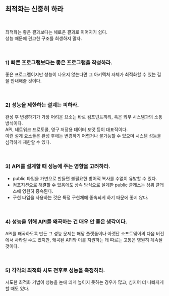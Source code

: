 ## 최적화는 신중히 하라

<br>

최적화는 좋은 결과보다는 해로운 결과로 이어지기 쉽다. <br>
성능 때문에 견고한 구조를 희생하지 말자.

<br>

### 1) 빠른 프로그램보다는 좋은 프로그램을 작성하라.
좋은 프로그램이지만 성능이 나오지 않는다면 그 아키텍처 자체가 최적화할 수 있는 길을 안내해줄 것이다.

<br>

### 2) 성능을 제한하는 설계는 피하라.
완성 후 변경하기가 가장 어려운 요소는 바로 컴포넌트끼리, 혹은 외부 시스템과의 소통 방식이다. <br> 
API, 네트워크 프로토콜, 영구 저장용 데이터 포맷 등이 대표적이다. <br>
이런 설계 요소들은 완성 후에는 변경하기 어렵거나 불가능할 수 있으며 시스템 성능을 심각하게 제한할 수 있다.

<br>

### 3) API를 설계할 때 성능에 주는 영향을 고려하라.
* public 타입을 가변으로 만들면 불필요한 방어적 복사를 수없이 유발할 수 있다. <br>
* 컴포지션으로 해결할 수 있음에도 상속 방식으로 설계한 public 클래스는 상위 클래스에 영원히 종속된다. <br>
* 구현 타입을 사용하는 것은 특정 구현체에 종속되게 하기 때문에 좋지 않다.

<br>

### 4) 성능을 위해 API를 왜곡하는 건 매우 안 좋은 생각이다.
API를 왜곡하도록 만든 그 성능 문제는 해당 플랫폼이나 아랫단 소프트웨어의 다음 버전에서 사라질 수도 있지만, 왜곡된 API와 이를 지원하는 데 따르는 고통은 영원히 계속될 것이다. 

<br>

### 5) 각각의 최적화 시도 전후로 성능을 측정하라.
시도한 최적화 기법이 성능을 눈에 띄게 높이지 못하는 경우가 많고, 심지어 더 나빠지게 할 때도 있다.

<br>



